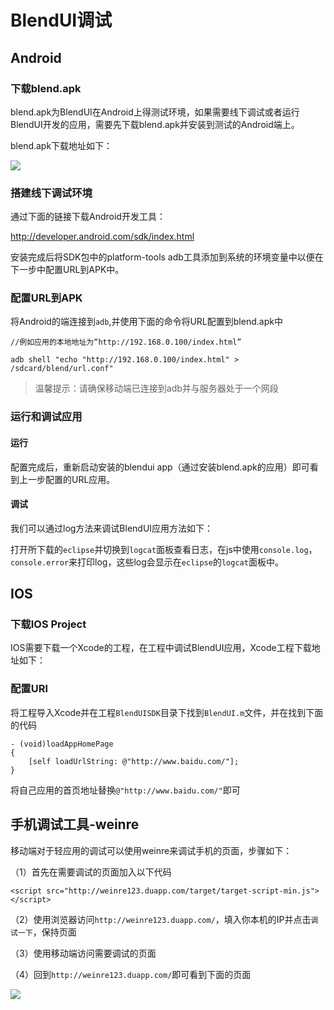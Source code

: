 # BlendUI调试

## Android

### 下载blend.apk

blend.apk为BlendUI在Android上得测试环境，如果需要线下调试或者运行BlendUI开发的应用，需要先下载blend.apk并安装到测试的Android端上。

blend.apk下载地址如下：

![](/md/images/ios_runtime.png)

### 搭建线下调试环境

通过下面的链接下载Android开发工具：

<http://developer.android.com/sdk/index.html>

安装完成后将SDK包中的platform-tools adb工具添加到系统的环境变量中以便在下一步中配置URL到APK中。

### 配置URL到APK

将Android的端连接到`adb`,并使用下面的命令将URL配置到blend.apk中

	//例如应用的本地地址为“http://192.168.0.100/index.html”
	
	adb shell "echo "http://192.168.0.100/index.html" > /sdcard/blend/url.conf"
	
> 温馨提示：请确保移动端已连接到adb并与服务器处于一个网段

### 运行和调试应用 

#### 运行

配置完成后，重新启动安装的blendui app（通过安装blend.apk的应用）即可看到上一步配置的URL应用。

#### 调试

我们可以通过log方法来调试BlendUI应用方法如下：

打开所下载的`eclipse`并切换到`logcat`面板查看日志，在js中使用`console.log`，`console.error`来打印log，这些log会显示在`eclipse`的`logcat`面板中。

## IOS

### 下载IOS Project

IOS需要下载一个Xcode的工程，在工程中调试BlendUI应用，Xcode工程下载地址如下：



### 配置URl

将工程导入Xcode并在工程`BlendUISDK`目录下找到`BlendUI.m`文件，并在找到下面的代码

	- (void)loadAppHomePage
	{
    	[self loadUrlString: @"http://www.baidu.com/"];
	}
	
将自己应用的首页地址替换`@"http://www.baidu.com/"`即可

## 手机调试工具-weinre

移动端对于轻应用的调试可以使用weinre来调试手机的页面，步骤如下：

（1）首先在需要调试的页面加入以下代码

	<script src="http://weinre123.duapp.com/target/target-script-min.js"></script>

（2）使用浏览器访问`http://weinre123.duapp.com/`，填入你本机的IP并点击`调试一下`，保持页面

（3）使用移动端访问需要调试的页面

（4）回到`http://weinre123.duapp.com/`即可看到下面的页面

![](/md/images/weinre.png)






